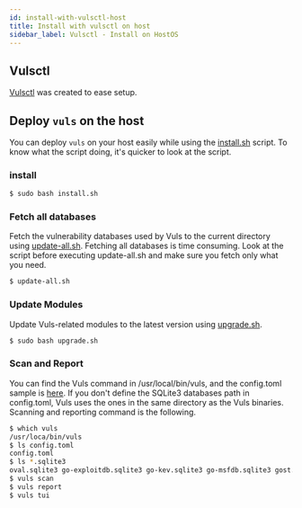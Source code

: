 ```yaml
---
id: install-with-vulsctl-host
title: Install with vulsctl on host
sidebar_label: Vulsctl - Install on HostOS
---
```


## Vulsctl

[Vulsctl](https://github.com/vulsio/vulsctl) was created to ease setup.

## Deploy `vuls` on the host

You can deploy `vuls` on your host easily while using the [install.sh](https://github.com/vulsio/vulsctl/blob/master/install-host/install.sh) script.
To know what the script doing, it's quicker to look at the script.

### install

```bash
$ sudo bash install.sh
```

### Fetch all databases

Fetch the vulnerability databases used by Vuls to the current directory using [update-all.sh](https://github.com/vulsio/vulsctl/blob/master/install-host/update-all.sh).
Fetching all databases is time consuming. Look at the script before executing update-all.sh and make sure you fetch only what you need.

```bash
$ update-all.sh
```

### Update Modules

Update Vuls-related modules to the latest version using [upgrade.sh](https://github.com/vulsio/vulsctl/blob/master/install-host/upgrade.sh).

```bash
$ sudo bash upgrade.sh
```

### Scan and Report

You can find the Vuls command in /usr/local/bin/vuls, and the config.toml sample is [here](https://github.com/vulsio/vulsctl). If you don't define the SQLite3 databases path in config.toml, Vuls uses the ones in the same directory as the Vuls binaries.
Scanning and reporting command is the following.

```bash
$ which vuls
/usr/loca/bin/vuls
$ ls config.toml
config.toml
$ ls *.sqlite3
oval.sqlite3 go-exploitdb.sqlite3 go-kev.sqlite3 go-msfdb.sqlite3 gost.sqlite3 cve.sqlite3
$ vuls scan
$ vuls report
$ vuls tui
```

